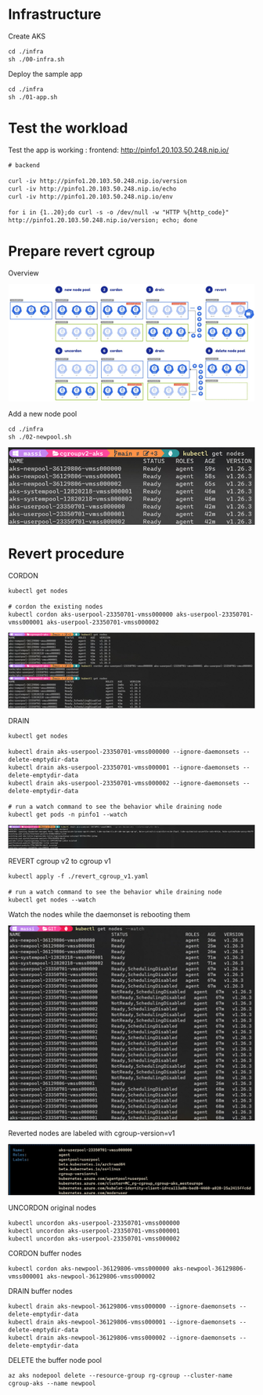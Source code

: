 
# Infrastructure

Create AKS

```
cd ./infra
sh ./00-infra.sh
```

Deploy the sample app

```
cd ./infra
sh ./01-app.sh
```

# Test the workload

Test the app is working : frontend: http://pinfo1.20.103.50.248.nip.io/

```
# backend

curl -iv http://pinfo1.20.103.50.248.nip.io/version
curl -iv http://pinfo1.20.103.50.248.nip.io/echo
curl -iv http://pinfo1.20.103.50.248.nip.io/env

for i in {1..20};do curl -s -o /dev/null -w "HTTP %{http_code}" http://pinfo1.20.103.50.248.nip.io/version; echo; done
```

# Prepare revert cgroup

Overview

![](imgs/cgroup_revert.jpg)


Add a new node pool
```
cd ./infra
sh ./02-newpool.sh
```

![](imgs/newpool.jpg)

# Revert procedure

CORDON

```
kubectl get nodes

# cordon the existing nodes
kubectl cordon aks-userpool-23350701-vmss000000 aks-userpool-23350701-vmss000001 aks-userpool-23350701-vmss000002
```

![](imgs/cordon-existing.jpg)

DRAIN

```
kubectl get nodes

kubectl drain aks-userpool-23350701-vmss000000 --ignore-daemonsets --delete-emptydir-data 
kubectl drain aks-userpool-23350701-vmss000001 --ignore-daemonsets --delete-emptydir-data 
kubectl drain aks-userpool-23350701-vmss000002 --ignore-daemonsets --delete-emptydir-data 

# run a watch command to see the behavior while draining node
kubectl get pods -n pinfo1 --watch
```

![](imgs/drain.jpg)

REVERT cgroup v2 to cgroup v1

```
kubectl apply -f ./revert_cgroup_v1.yaml

# run a watch command to see the behavior while draining node
kubectl get nodes --watch
```

Watch the nodes while the daemonset is rebooting them

![](imgs/nodewatch.jpg)

Reverted nodes are labeled with cgroup-version=v1

![](imgs/nodelabeled.jpg)

UNCORDON original nodes

```
kubectl uncordon aks-userpool-23350701-vmss000000
kubectl uncordon aks-userpool-23350701-vmss000001
kubectl uncordon aks-userpool-23350701-vmss000002
```

CORDON buffer nodes

```
kubectl cordon aks-newpool-36129806-vmss000000 aks-newpool-36129806-vmss000001 aks-newpool-36129806-vmss000002
```

DRAIN buffer nodes

```
kubectl drain aks-newpool-36129806-vmss000000 --ignore-daemonsets --delete-emptydir-data
kubectl drain aks-newpool-36129806-vmss000001 --ignore-daemonsets --delete-emptydir-data
kubectl drain aks-newpool-36129806-vmss000002 --ignore-daemonsets --delete-emptydir-data
```

DELETE the buffer node pool

```
az aks nodepool delete --resource-group rg-cgroup --cluster-name cgroup-aks --name newpool
```